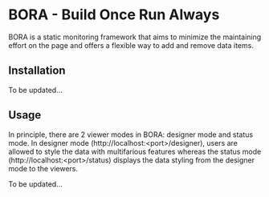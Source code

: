 # BORA - Build Once Run Always
BORA is a static monitoring framework that aims to minimize the maintaining effort on the page and offers a flexible way to add and remove data items.

## Installation
To be updated...

## Usage

In principle, there are 2 viewer modes in BORA: designer mode and status mode. In designer mode  (http://localhost:\<port\>/designer), users are allowed to style the data with multifarious features whereas the status mode (http://localhost:\<port\>/status) displays the data styling from the designer mode to the viewers. 

To be updated...
